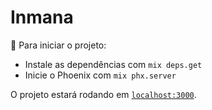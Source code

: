 # Inmana

:wrench: Para iniciar o projeto:

  * Instale as dependências com `mix deps.get`
  * Inicie o Phoenix com `mix phx.server`

O projeto estará rodando em [`localhost:3000`](http://localhost:3000/api).